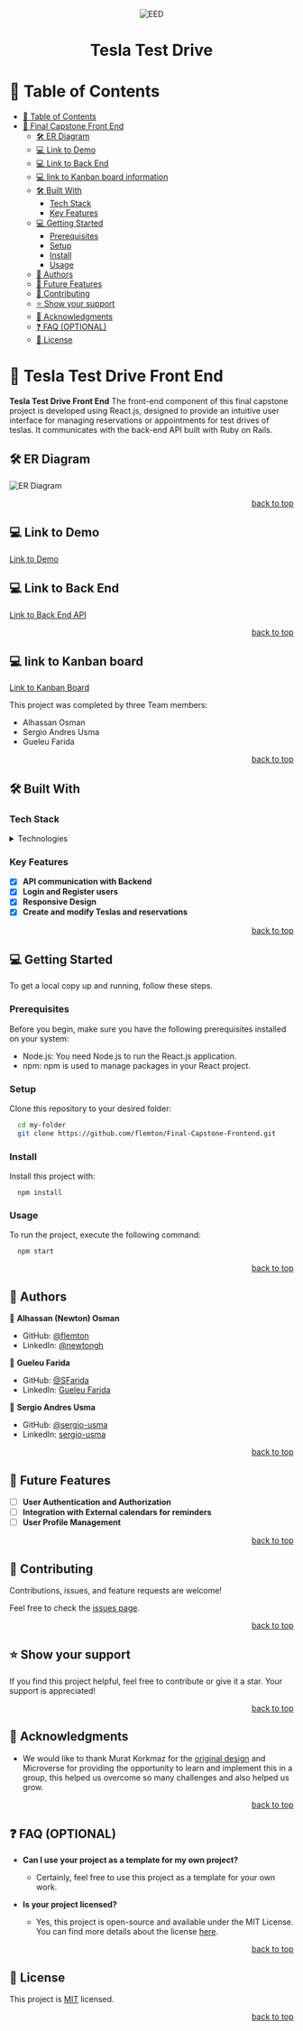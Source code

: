 <div align="center">

![EED](front.jpeg)

<a name="readme-top"></a>

  <h1><b>Tesla Test Drive</b></h1>

</div>

# 📗 Table of Contents

- [📗 Table of Contents](#-table-of-contents)
- [📖 Final Capstone Front End ](#-final-capstone-front-end-)
    - [🛠 ER Diagram ](#-er-diagram-)
    - [💻 Link to Demo ](#-link-to-demo-)
    - [💻 Link to Back End ](#-link-to-back-end-)
    - [💻 link to Kanban board information ](#-link-to-kanban-board-information-)
    - [🛠 Built With ](#-built-with-)
        - [Tech Stack ](#tech-stack-)
        - [Key Features ](#key-features-)
    - [💻 Getting Started ](#-getting-started-)
        - [Prerequisites](#prerequisites)
        - [Setup](#setup)
        - [Install](#install)
        - [Usage](#usage)
    - [👥 Authors ](#-authors-)
    - [🔭 Future Features ](#-future-features-)
    - [🤝 Contributing ](#-contributing-)
    - [⭐️ Show your support ](#️-show-your-support-)
    - [🙏 Acknowledgments ](#-acknowledgments-)
    - [❓ FAQ (OPTIONAL) ](#-faq-optional-)
    - [📝 License ](#-license-)
# 📖 Tesla Test Drive Front End <a name="about-project"></a>

**Tesla Test Drive Front End** The front-end component of this final capstone project is developed using React.js, designed to provide an intuitive user interface for managing reservations or appointments for test drives of teslas. It communicates with the back-end API built with Ruby on Rails.

## 🛠 ER Diagram <a name="er-diagram"></a>

![ER Diagram](ERD.jpeg)

<p align="right"\><a href="#readme-top"\>back to top</a></p>

## 💻 Link to Demo <a name="link-to-demo"></a>

[Link to Demo]()

## 💻 Link to Back End <a name="link-to-back-end"></a>

[Link to Back End API](https://github.com/flemton/Final-Capstone-Backend)

<p align="right"\><a href="#readme-top"\>back to top</a></p>

## 💻 link to Kanban board <a name="built-with"></a>

[Link to Kanban Board](https://github.com/users/flemton/projects/3)

This project was completed by three Team members:

- Alhassan Osman
- Sergio Andres Usma
- Gueleu Farida

<p align="right"><a href="#readme-top">back to top</a></p>

## 🛠 Built With <a name="built-with"></a>

### Tech Stack <a name="tech-stack"></a>

<details>
  <summary>Technologies</summary>
  <ul>
    <li><a href="https://reactjs.org/">React.js</a></li>
  </ul>
</details>

### Key Features <a name="key-features"></a>

- [x] **API communication with Backend**
- [x] **Login and Register users**
- [x] **Responsive Design**
- [x] **Create and modify Teslas and reservations**

<p align="right"\><a href="#readme-top"\>back to top</a></p>

## 💻 Getting Started <a name="getting-started"></a>

To get a local copy up and running, follow these steps.

### Prerequisites

Before you begin, make sure you have the following prerequisites installed on your system:

- Node.js: You need Node.js to run the React.js application.
- npm: npm is used to manage packages in your React project.

### Setup

Clone this repository to your desired folder:

```sh
  cd my-folder
  git clone https://github.com/flemton/Final-Capstone-Frontend.git
```

### Install

Install this project with:
```
  npm install
```

### Usage

To run the project, execute the following command:

```
  npm start
```

<p align="right"><a href="#readme-top">back to top</a></p>

## 👥 Authors <a name="authors"></a>

👤 **Alhassan (Newton) Osman**

- GitHub: [@flemton](https://github.com/flemton)
- LinkedIn: [@newtongh](https://www.linkedin.com/in/newtongh/)

👤 **Gueleu Farida**

- GitHub: [@SFarida](https://github.com/SFarida)
- LinkedIn: [Gueleu Farida](https://www.linkedin.com/in/SFarida/)

👤 **Sergio Andres Usma**

- GitHub: [@sergio-usma](https://github.com/sergio-usma)
- LinkedIn: [sergio-usma](https://www.linkedin.com/in/sergio-usma/)

<p align="right"\><a href="#readme-top"\>back to top</a></p>

## 🔭 Future Features <a name="future-features"></a>

- [ ] **User Authentication and Authorization**
- [ ] **Integration with External calendars for reminders**
- [ ] **User Profile Management**

<p align="right"\><a href="#readme-top"\>back to top</a></p>

## 🤝 Contributing <a name="contributing"></a>

Contributions, issues, and feature requests are welcome!

Feel free to check the [issues page](https://github.com/flemton/Final-Capstone-Frontend/issues).

<p align="right"\><a href="#readme-top"\>back to top</a></p>

## ⭐️ Show your support <a name="support"></a>

If you find this project helpful, feel free to contribute or give it a star. Your support is appreciated!

<p align="right"\><a href="#readme-top"\>back to top</a></p>

## 🙏 Acknowledgments <a name="acknowledgments"></a>

- We would like to thank Murat Korkmaz for the [original design](https://www.behance.net/gallery/26425031/Vespa-Responsive-Redesign) and Microverse for providing the opportunity to learn and implement this in a group, this helped us overcome so many challenges and also helped us grow.

<p align="right"\><a href="#readme-top"\>back to top</a></p>

## ❓ FAQ (OPTIONAL) <a name="faq"></a>

- **Can I use your project as a template for my own project?**

    - Certainly, feel free to use this project as a template for your own work.

- **Is your project licensed?**

    - Yes, this project is open-source and available under the MIT License. You can find more details about the license [here](MIT.md).

<p align="right"\><a href="#readme-top"\>back to top</a></p>

## 📝 License <a name="license"></a>

This project is [MIT](./LICENSE) licensed.

<p align="right"\><a href="#readme-top"\>back to top</a></p>
